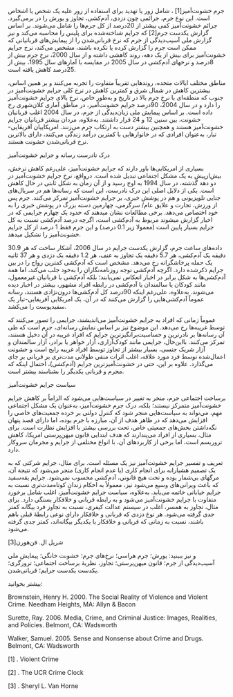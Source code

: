   جرم خشونت‌آمیز[1] ، شامل زور یا تهدید برای استفاده از زور علیه یک شخص یا اشخاص است. این نوع جرم، جرائمی چون دزدی، آدم‌کشی، تجاوز و یورش را در برمی‌گیرد. جرائم خشونت‌آمیز کمی بیشتر از 20درصد از کل جرم‌ها را شامل می‌شوند. بر اساس گزارش یکدست جرم[2] که جرایم شناخته‌شده برای پلیس را محاسبه می‌کند و نیز گزارش ملی آسیب‌دیدگی از جرم که نرخ قربانی‌شدن را از پیمایش‌های قربانیانی که ممکن است جرم را گزارش کرده یا نکرده باشند، مشخص می‌کند، نرخ جرایم خشونت‌آمیز برای بیش از یک دهه، روند کاهشی داشته و از سال 2000، نرخ جرم بیش از 8درصد و نرخ­های آدم‌کشی در سال 2005 در مقایسه با آمارهای سال 1995، بیش از 25درصد کاهش یافته است. 

مناطق مختلف ایالات متحده، روندهایی تقریباً متفاوت را تجربه می‌کنند و بر همین اساس، بیشترین کاهش در شمال شرق و کمترین کاهش در نرخ کلی جرایم خشونت‌آمیز در جنوب که منطقه‌ای با نرخ جرم بالا در تاریخ و به‌طور خاص، نرخ بالای جرایم خشونت‌آمیز را دارد و در سال 2004، 90درصد جرایم خشونت‌آمیز، در مناطق آماری کلان‌شهری رخ داده است. بر اساس پیمایش ملی زیان‌دیدگی از جرم، در سال 2004 اغلب قربانیان خشونت، بین سنین 12 و 24 قرار داشتند. به‌علاوه، مردان بیشتر قربانیان جرایم خشونت‌آمیز هستند و همچنین بیشتر دست به ارتکاب جرم می‌زنند. امریکاییان آفریقایی-تبار، به‌عنوان افرادی که در خانوارهایی با کمترین درآمد زندگی می‌کنند، دارای بالاترین نرخ قربانی‌شدن خشونت هستند.

درک نادرست رسانه و جرایم خشونت‌آمیز

بسیاری از امریکایی‌ها باور دارند که جرایم خشونت‌آمیز، علی‌رغم کاهش نرخش، بیش‌ازپیش به یک مشکل اجتماعی تبدیل شده است. درواقع، نرخ جرایم خشونت‌آمیز در دو دهة گذشته، در سال 1994 به اوج رسید و از آن زمان به شکل ثابتی در حال کاهش است. یکی از دلایل اصلی این درک نادرست، این است که رسانه‌ها هم در سریال‌های جنایی تلویزیونی و هم در پوشش خبری، بر جرایم خشونت‌آمیز تمرکز می‌کنند. جرم پس از ورزش، تجارت و علایق عام/ سرگرمی، چهارمین دسته بزرگ در پوشش خبری را به خود اختصاص می‌دهد. برخی مطالعات نشان می­دهند که حدود یک چهارم جرایمی که در اخبار گزارش می­شوند مربوط به آدم‌کشی است، اگرچه درصد آدم‌کشی نسبت به کل جرایم بسیار پایین است (معمولا زیر 0.1 درصد) و این جرم فقط 1 درصد از کل جرایم خشونت‌آمیز را تشکیل می­دهد.

داده‌های ساعت جرم، گزارش یکدست جرایم در سال 2006، آشکار ساخت که هر 30.9 دقیقه یک آدم‌کشی، هر 5.7 دقیقه یک تجاوز به عنف، هر 1.2 دقیقه یک دزدی و هر 37 ثانیه یک حمله پرخاشگرانه رخ می‌دهد. مشخص است که آدم‌کشی کمترین رواج را در بین جرایم ذکرشده دارد. اگرچه آدم‌کشی توجه روزنامه‌نگاران را به‌خود جلب می‌کند، اما همة آدم‌کشی‌ها به شکل برابر در اخبار انعکاس نمی‌یابند؛ بلکه آدم‌کشی با قربانیان غیرمعمول، مانند کودکان یا سالمندان یا آدم‌کشی در رابطه افراد مشهور، بیشتر در اخبار دیده می‌شوند. به‌علاوه، علی‌رغم اینکه 90درصد کل آدم‌کشی‌ها درون‌نژادی هستند، رسانه عموماً آدم‌کشی‌هایی را گزارش می‌کنند که در آن، یک امریکایی آفریقایی-تبار یک سفیدپوست را می‌کشد.

عموماً زمانی که افراد به جرایم خشونت‌آمیز می‌اندیشند، جرایمی را تصور می‌کنند که توسط غریبه‌ها رخ می‌دهد. این موضوع نیز بر اساس نمایش رسانه‌ای، جرم است که طی آن رسانه‌ها بر نادرترین و حساسیت‌برانگیزترین جرایم که افراد غریبه در آن دخیل هستند، تمرکز می‌کنند. بااین‌حال، جرایمی مانند کودک‌آزاری، آزار خواهر یا برادر، آزار سالمندان و آزار شریک جنسی، بسیار بیشتر از تجاوز توسط افراد غریبه رایج است و خشونت اعمال‌شده توسط فرد مورد علاقه، اغلب اثرات منفی طولانی مدت‌تری بر قربانی بر جای می‌گذارد. علاوه بر این، حتی در خشونت‌آمیزترین جرایم (آدم‌کشی)، احتمال اینکه که مجرم و قربانی یکدیگر را بشناسند بیشتر است.

سیاست جرایم خشونت‌آمیز

برساخت اجتماعی جرم، منجر به تغییر در سیاست‌هایی می‌شود که الزاماً بر کاهش جرایم خشونت‌آمیز متمرکز نیستند؛ بلکه، درک جرم خشونت‌آمیز، به‌عنوان یک مشکل اجتماعی مهم، می‌تواند به سیاست‌هایی منجر شود که کنترل دولتی بر خرده ‌جمعیت‌های خاصی را افزایش می‌دهد که در ظاهر هدف از آن، مبارزه با جرم بوده، اما دارای قصد پنهان نگه‌داشتن بخش‌های جمعیتی خاص، تحت بررسی بیشتر با افزایش نظارت است. برای مثال، بسیاری از افراد می‌پندارند که هدف ابتدایی قانون میهن‌پرستی امریکا، کاهش تروریسم است، اما برخی از کاربردهای آن، با انواع مختلفی از جرایم و مجرمان سروکار دارد.

تعریف و تفسیر جرایم خشونت‌آمیز نیز یک مسئله است. برای مثال، جرایم شرکتی که به یک تصمیم هشیارانه برای انجام کاری (یا عدم انجام کاری) منجر می‌شود که نتیجة آن، مرگ­های بی‌شمار بوده و تحت هیچ قانونی، آدم‌کشی محسوب نمی‌شود. جرایم یقه‌سفید که باعث ویرانی‌های وسیع می‌شود نیز، معمولاً به احکام زندان کوتاه‌مدت‌تری نسبت به جرایم خیابانی خاتمه می‌یابد. به‌علاوه، سیاست جرایم خشونت‌آمیز، اغلب شامل برخورد متفاوت با جرایم خشونت‌آمیز می‌شود و به رابطه قربانی و خلافکار بستگی دارد. برای مثال، تجاوز به همسر، اغلب در سیستم عدالت کیفری، نسبت به تجاوز فرد بیگانه کمتر جدی گرفته می‌شود. هر نوع دزدی که قربانی و خلافکار دارای نوعی رابطۀ قبلی باهم باشند، نسبت به زمانی که قربانی و خلافکار با یکدیگر بیگانه‌اند، کمتر جدی گرفته می‌شود.

 شریل ال. فن‌هورن[3]

 و نیز ببینید: یورش؛ جرم هراسی؛ نرخ‌های جرم؛ خشونت خانگی؛ پیمایش ملی آسیب‌دیدگی از جرم؛ قانون میهن‌پرستی؛ تجاوز، نظریۀ برساخت اجتماعی؛ ترورگری؛ یکدست یکدست جرایم؛ قربانی‌شدن.

بیشتر بخوانید:

Brownstein, Henry H. 2000. The Social Reality of Violence and Violent Crime. Needham Heights, MA: Allyn & Bacon

Surette, Ray. 2006. Media, Crime, and Criminal Justice: Images, Realities, and Policies. Belmont, CA: Wadsworth

Walker, Samuel. 2005. Sense and Nonsense about Crime and Drugs. Belmont, CA: Wadsworth

 [1] . Violent Crime

[2] . The UCR Crime Clock

 [3] . Sheryl L. Van Horne

 

 

 

 